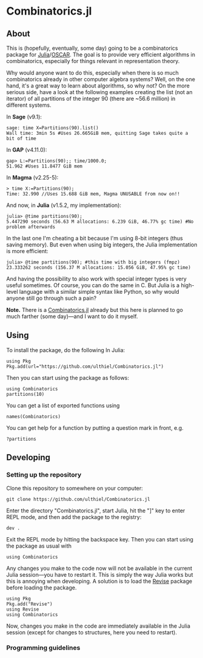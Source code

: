 # Combinatorics.jl

## About

This is (hopefully, eventually, some day) going to be a combinatorics package for [Julia](https://julialang.org)/[OSCAR](https://oscar.computeralgebra.de). The goal is to provide very efficient algorithms in combinatorics, especially for things relevant in representation theory. 

Why would anyone want to do this, especially when there is so much combinatorics already in other computer algebra systems? Well, on the one hand, it's a great way to learn about algorithms, so why not? On the more serious side, have a look at the following examples creating the list (not an iterator) of all partitions of the integer 90 (there are ~56.6 million) in different systems.

In **Sage** (v9.1):

```
sage: time X=Partitions(90).list()
Wall time: 3min 5s #Uses 26.665GiB mem, quitting Sage takes quite a bit of time
```

In **GAP** (v4.11.0):

```
gap> L:=Partitions(90);; time/1000.0;
51.962 #Uses 11.8477 GiB mem
```

In **Magma** (v2.25-5):

```
> time X:=Partitions(90);
Time: 32.990 //Uses 15.688 GiB mem, Magma UNUSABLE from now on!!
```

And now, in **Julia** (v1.5.2, my implementation):

```
julia> @time partitions(90);
5.447290 seconds (56.63 M allocations: 6.239 GiB, 46.77% gc time) #No problem afterwards
```

In the last one I'm cheating a bit because I'm using 8-bit integers (thus saving memory). But even when using big integers, the Julia implementation is more efficient:

```
julia> @time partitions(90); #this time with big integers (fmpz)
23.333262 seconds (156.37 M allocations: 15.056 GiB, 47.95% gc time)
```

And having the possibility to also work with special integer types is very useful sometimes. Of course, you can do the same in C. But Julia is a high-level language with a similar simple syntax like Python, so why would anyone still go through such a pain?

**Note.** There is a [Combinatorics.jl](https://github.com/JuliaMath/Combinatorics.jl) already but this here is planned to go much farther (some day)—and I want to do it myself.

## Using

To install the package, do the following In Julia:

```
using Pkg
Pkg.add(url="https://github.com/ulthiel/Combinatorics.jl")
```

Then you can start using the package as follows:

```
using Combinatorics
partitions(10)
```

You can get a list of exported functions using

```
names(Combinatorics)
```

You can get help for a function by putting a question mark in front, e.g.

```
?partitions
```

## Developing

### Setting up the repository

Clone this repository to somewhere on your computer:

```
git clone https://github.com/ulthiel/Combinatorics.jl
```

Enter the directory "Combinatorics.jl", start Julia, hit the "]" key to enter REPL mode, and then add the package to the registry:

```
dev .
```

Exit the REPL mode by hitting the backspace key. Then you can start using the package as usual with

```
using Combinatorics
```

Any changes you make to the code now will not be available in the current Julia session—you have to restart it. This is simply the way Julia works but this is annoying when developing. A solution is to load the [Revise](https://timholy.github.io/Revise.jl/v0.6/) package before loading the package.

```
using Pkg
Pkg.add("Revise")
using Revise
using Combinatorics
```

Now, changes you make in the code are immediately available in the Julia session (except for changes to structures, here you need to restart).

### Programming guidelines

